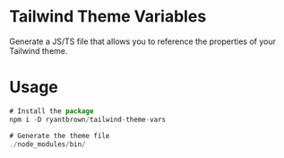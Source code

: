 # Tailwind Theme Variables

Generate a JS/TS file that allows you to reference the properties of your Tailwind theme.


# Usage

```js
# Install the package
npm i -D ryantbrown/tailwind-theme-vars

# Generate the theme file
./node_modules/bin/
```

